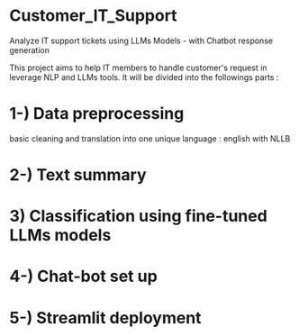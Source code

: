 # Customer_IT_Support
Analyze IT support tickets using LLMs Models - with Chatbot response generation

This project aims to help IT members to handle customer's request in leverage 
NLP and LLMs tools. It will be divided into the followings parts :

# 1-) Data preprocessing
basic cleaning and translation into one unique language : english 
with NLLB

# 2-) Text summary 

# 3) Classification using fine-tuned LLMs models

# 4-) Chat-bot set up

# 5-) Streamlit deployment